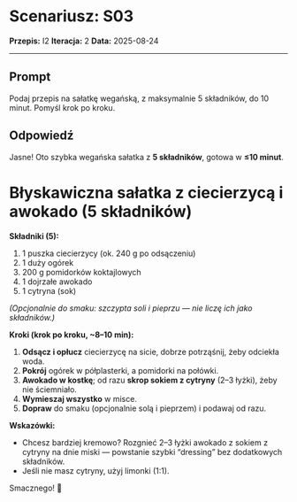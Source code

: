 ﻿# Scenariusz: S03
**Przepis:** I2
**Iteracja:** 2
**Data:** 2025-08-24

---

## Prompt
Podaj przepis na sałatkę wegańską, z maksymalnie 5 składników, do 10 minut. Pomyśl krok po kroku.


## Odpowiedź
Jasne! Oto szybka wegańska sałatka z **5 składników**, gotowa w **≤10 minut**.

# Błyskawiczna sałatka z ciecierzycą i awokado (5 składników)

**Składniki (5):**

1. 1 puszka ciecierzycy (ok. 240 g po odsączeniu)
2. 1 duży ogórek
3. 200 g pomidorków koktajlowych
4. 1 dojrzałe awokado
5. 1 cytryna (sok)

*(Opcjonalnie do smaku: szczypta soli i pieprzu — nie liczę ich jako składników.)*

**Kroki (krok po kroku, \~8–10 min):**

1. **Odsącz i opłucz** ciecierzycę na sicie, dobrze potrząśnij, żeby odciekła woda.
2. **Pokrój** ogórek w półplasterki, a pomidorki na połówki.
3. **Awokado w kostkę**; od razu **skrop sokiem z cytryny** (2–3 łyżki), żeby nie ściemniało.
4. **Wymieszaj wszystko** w misce.
5. **Dopraw** do smaku (opcjonalnie solą i pieprzem) i podawaj od razu.

**Wskazówki:**

* Chcesz bardziej kremowo? Rozgnieć 2–3 łyżki awokado z sokiem z cytryny na dnie miski — powstanie szybki “dressing” bez dodatkowych składników.
* Jeśli nie masz cytryny, użyj limonki (1:1).

Smacznego! 🥗
